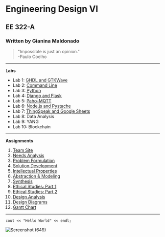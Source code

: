 # Engineering Design VI
## EE 322-A
### Written by Gianina Maldonado  

> "Impossible is just an opinion." </br> -Paulo Coelho

---

**Labs**
* Lab 1: [GHDL and GTKWave](https://github.com/Gianina-M/Engineering-Design-VI/blob/91bcdde202cd15d1d76fd7ad26aec487efc7bc54/Labs/Lab%201.md)
* Lab 2: [Command Line](https://github.com/Gianina-M/Engineering-Design-VI/blob/2eb3600655318097c56464a8b54b7b05d3434587/Labs/Lab%202.md)
* Lab 3: [Python](https://github.com/Gianina-M/Engineering-Design-VI/blob/20bb08a3cb64acea404eb412f49de59afa8a9d7a/Labs/Lab%203.md)
* Lab 4: [Django and Flask](https://github.com/Gianina-M/Engineering-Design-VI/blob/9b716e0dc0b5574d0a316c492ada7c50e9150204/Labs/Lab%204.md)
* Lab 5: [Paho-MQTT](https://github.com/Gianina-M/Engineering-Design-VI/blob/166083668090a4d79c135dee58e8ddbbb57ffd75/Labs/Lab%205.md)
* Lab 6: [Node.js and Pystache](https://github.com/Gianina-M/Engineering-Design-VI/blob/166083668090a4d79c135dee58e8ddbbb57ffd75/Labs/Lab%206.md)
* Lab 7: [ThingSpeak and Google Sheets](https://github.com/Gianina-M/Engineering-Design-VI/blob/9de2d37b6a7603e6e70840d763ca321ba7edb405/Labs/Lab%207.md)
* Lab 8: Data Analysis
* Lab 9: YANG
* Lab 10: Blockchain

---

**Assignments**
1. [Team Site](https://sites.google.com/stevens.edu/ee-322/home)
2. [Needs Analysis](https://sites.google.com/stevens.edu/ee-322/assignment-2)
3. [Problem Formulation](https://sites.google.com/stevens.edu/ee-322/assignments/assignment-3)
4. [Solution Development](https://sites.google.com/stevens.edu/ee-322/assignments/assignment-4)
5. [Intellectual Properties](https://sites.google.com/stevens.edu/ee-322/assignments/assignment-5)
6. [Abstraction & Modeling](https://sites.google.com/stevens.edu/ee-322/assignments/assignment-6)
7. [Synthesis](https://sites.google.com/stevens.edu/ee-322/assignments/assignment-7)
8. [Ethical Studies: Part 1](https://sites.google.com/stevens.edu/ee-322/assignments/assignment-8)
9. [Ethical Studies: Part 2](https://sites.google.com/stevens.edu/ee-322/assignments/assignment-9)
10. [Design Analysis](https://sites.google.com/stevens.edu/ee-322/assignments/assignment-10)
11. [Design Diagrams](https://sites.google.com/stevens.edu/ee-322/assignments/assignment-11-1)
12. [Gantt Chart](https://sites.google.com/stevens.edu/ee-322/assignments/assignment-11-2)
   
---

`cout << "Hello World" << endl;`

![Screenshot (649)](https://github.com/user-attachments/assets/00ad2653-96ce-4aa7-bafd-8f18cb6a84ea)
